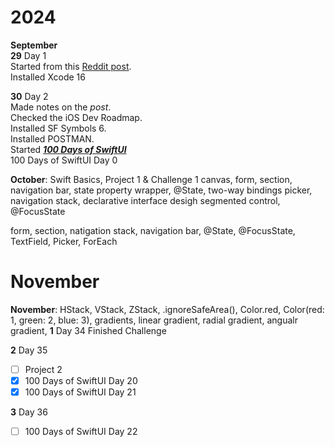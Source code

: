 # 2024
**September**  
**29** Day 1  
Started from this [Reddit post](https://www.reddit.com/r/iOSProgramming/comments/11qit84/from_hello_world_to_your_first_job_the_selftaught/).  
Installed Xcode 16  

**30** Day 2  
Made notes on the *post*.  
Checked the iOS Dev Roadmap.  
Installed SF Symbols 6.  
Installed POSTMAN.  
Started [***100 Days of SwiftUI***](https://www.hackingwithswift.com/100/swiftui)  
100 Days of SwiftUI Day 0  

**October**: Swift Basics, Project 1 & Challenge 1
canvas, form, section, navigation bar, state
property wrapper, @State, two-way bindings
picker, navigation stack, declarative interface desigh
segmented control, @FocusState

form, section, natigation stack, navigation bar, @State, @FocusState, TextField, Picker, ForEach

# November
**November**: HStack, VStack, ZStack, .ignoreSafeArea(), Color.red, Color(red: 1, green: 2, blue: 3), gradients, linear gradient, radial gradient, angualr gradient, 
**1** Day 34
Finished Challenge

**2** Day 35
- [ ] Project 2
- [x] 100 Days of SwiftUI Day 20
- [x] 100 Days of SwiftUI Day 21

**3** Day 36
- [ ] 100 Days of SwiftUI Day 22
  